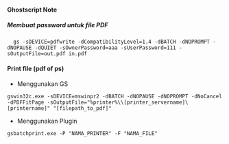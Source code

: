 #### Ghostscript Note

##### Membuat password untuk file PDF
```
  gs -sDEVICE=pdfwrite -dCompatibilityLevel=1.4 -dBATCH -dNOPROMPT -dNOPAUSE -dQUIET -sOwnerPassword=aaa -sUserPassword=111 -sOutputFile=out.pdf in.pdf
```
#### Print file (pdf of ps)
- Menggunakan GS
```
gswin32c.exe -sDEVICE=mswinpr2 -dBATCH -dNOPAUSE -dNOPROMPT -dNoCancel -dPDFFitPage -sOutputFile="%printer%\\[printer_servername]\[printername]" "[filepath_to_pdf]"
```
- Menggunakan Plugin
```
gsbatchprint.exe -P "NAMA_PRINTER" -F "NAMA_FILE"
```
